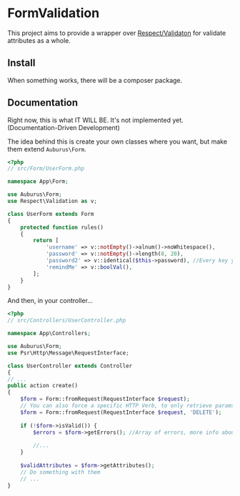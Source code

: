 # FormValidation

This project aims to provide a wrapper over [Respect/Validaton](https://github.com/Respect/Validation) for validate attributes
as a whole.

## Install
When something works, there will be a composer package.

## Documentation

Right now, this is what IT WILL BE. It's not implemented yet. (Documentation-Driven Development)

The idea behind this is create your own classes where you want, but make them extend `Auburus\Form`.

```php
<?php
// src/Form/UserForm.php

namespace App\Form;

use Auburus\Form;
use Respect\Validation as v;

class UserForm extends Form
{
    protected function rules()
    {
        return [
            'username' => v::notEmpty()->alnum()->noWhitespace(),
            'password' => v::notEmpty()->length(8, 20),
            'password2' => v::identical($this->password), //Every key you define is accessible as a property
            'remindMe' => v::boolVal(),
        ];
    }
}
```

And then, in your controller...

```php
<?php
// src/Controllers/UserController.php

namespace App\Controllers;

use Auburus\Form;
use Psr\Http\Message\RequestInterface;

class UserController extends Controller
{
// ...
public action create()
{
    $form = Form::fromRequest(RequestInterface $request);
    // You can also force a specific HTTP Verb, to only retrieve params from there
    $form = Form::fromRequest(RequestInterface $request, 'DELETE');
    
    if (!$form->isValid()) {
        $errors = $form->getErrors(); //Array of errors, more info about this later
        
        //...
    }
    
    $validAttributes = $form->getAttributes();
    // Do something with them
    // ...
}
```
